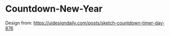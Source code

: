 # Countdown-New-Year

Design from:
https://uidesigndaily.com/posts/sketch-countdown-timer-day-876


